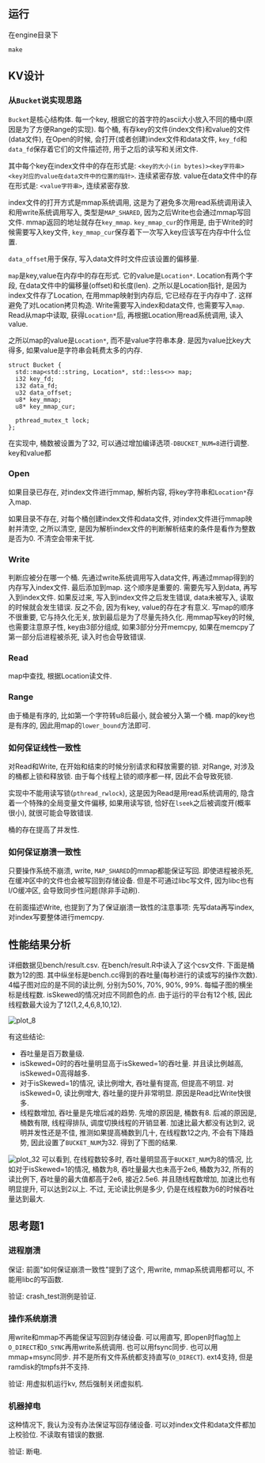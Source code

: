 ## 运行
在engine目录下
```
make
```

## KV设计

### 从`Bucket`说实现思路
`Bucket`是核心结构体. 每一个key, 根据它的首字符的ascii大小放入不同的桶中(原因是为了方便Range的实现). 每个桶, 有存key的文件(index文件)和value的文件(data文件), 在Open的时候, 会打开(或者创建)index文件和data文件, `key_fd`和`data_fd`保存着它们的文件描述符, 用于之后的读写和关闭文件.

其中每个key在index文件中的存在形式是: `<key的大小(in bytes)><key字符串><key对应的value在data文件中的位置的指针>`. 连续紧密存放. value在data文件中的存在形式是: `<value字符串>`, 连续紧密存放.

index文件的打开方式是mmap系统调用, 这是为了避免多次用read系统调用读入和用write系统调用写入, 类型是`MAP_SHARED`, 因为之后Write也会通过mmap写回文件. mmap返回的地址就存在`key_mmap`. `key_mmap_cur`的作用是, 由于Write的时候需要写入key文件, `key_mmap_cur`保存着下一次写入key应该写在内存中什么位置.

`data_offset`用于保存, 写入data文件时文件应该设置的偏移量.

`map`是key,value在内存中的存在形式. 它的value是`Location*`. Location有两个字段, 在data文件中的偏移量(offset)和长度(len). 之所以是Location指针, 是因为index文件存了Location, 在用mmap映射到内存后, 它已经存在于内存中了. 这样避免了对Location拷贝构造. Write需要写入index和data文件, 也需要写入`map`. Read从map中读取, 获得`Location*`后, 再根据Location用read系统调用, 读入value.

之所以map的value是`Location*`, 而不是value字符串本身. 是因为value比key大得多, 如果value是字符串会耗费太多的内存.


```
struct Bucket {
  std::map<std::string, Location*, std::less<>> map;
  i32 key_fd;
  i32 data_fd;
  u32 data_offset;
  u8* key_mmap;
  u8* key_mmap_cur;

  pthread_mutex_t lock;
};
```

在实现中, 桶数被设置为了32, 可以通过增加编译选项`-DBUCKET_NUM=8`进行调整.
key和value都

### Open
如果目录已存在, 对index文件进行mmap, 解析内容, 将key字符串和`Location*`存入map.

如果目录不存在, 对每个桶创建index文件和data文件, 对index文件进行mmap映射并清空, 之所以清空, 是因为解析index文件的判断解析结束的条件是看作为整数是否为0. 不清空会带来干扰.

### Write
判断应被分在哪一个桶. 先通过write系统调用写入data文件, 再通过mmap得到的内存写入index文件. 最后添加到map. 这个顺序是重要的. 需要先写入到data, 再写入到index文件. 如果反过来, 写入到index文件之后发生错误, data未被写入, 读取的时候就会发生错误. 反之不会, 因为有key, value的存在才有意义. 写map的顺序不很重要, 它与持久化无关, 放到最后是为了尽量先持久化. 用mmap写key的时候, 也需要注意原子性, key由3部分组成, 如果3部分分开memcpy, 如果在memcpy了第一部分后进程被杀死, 读入时也会导致错误. 

### Read
map中查找, 根据Location读文件.

### Range
由于桶是有序的, 比如第一个字符转u8后最小, 就会被分入第一个桶. map的key也是有序的, 因此用map的`lower_bound`方法即可.

### 如何保证线性一致性
对Read和Write, 在开始和结束的时候分别请求和释放需要的锁. 对Range, 对涉及的桶都上锁和释放锁. 由于每个线程上锁的顺序都一样, 因此不会导致死锁. 

实现中不能用读写锁(`pthread_rwlock`), 这是因为Read是用read系统调用的, 隐含着一个特殊的全局变量文件偏移, 如果用读写锁, 恰好在`lseek`之后被调度开(概率很小), 就很可能会导致错误. 

桶的存在提高了并发性.

### 如何保证崩溃一致性
只要操作系统不崩溃, write, `MAP_SHARED`的mmap都能保证写回. 即使进程被杀死, 在缓冲区中的文件也会被写回到存储设备. 但是不可通过libc写文件, 因为libc也有I/O缓冲区, 会导致同步性问题(除非手动刷).

在前面描述Write, 也提到了为了保证崩溃一致性的注意事项: 先写data再写index, 对index写要整体进行memcpy.

## 性能结果分析
详细数据见bench/result.csv. 在bench/result.R中读入了这个csv文件. 下面是桶数为12的图. 其中纵坐标是bench.cc得到的吞吐量(每秒进行的读或写的操作次数). 4幅子图对应的是不同的读比例, 分别为50%, 70%, 90%, 99%. 每幅子图的横坐标是线程数. isSkewed的情况对应不同颜色的点. 由于运行的平台有12个核, 因此线程数最大设为了12(1,2,4,6,8,10,12).

![plot_8](image/plot_8.png)

有这些结论:
- 吞吐量是百万数量级.
-  isSkewed=0时的吞吐量明显高于isSkewed=1的吞吐量. 并且读比例越高, isSkewed=0高得越多.
- 对于isSkewed=1的情况, 读比例增大, 吞吐量有提高, 但提高不明显. 对isSkewed=0, 读比例增大, 吞吐量的提升非常明显. 原因是Read比Write快很多.
- 线程数增加, 吞吐量是先增后减的趋势. 先增的原因是, 桶数有8. 后减的原因是, 桶数有限, 线程得排队, 调度切换线程的开销显著. 加速比最大都没有达到2, 说明并发性还是不佳, 推测如果提高桶数到几十, 在线程数12之内, 不会有下降趋势, 因此设置了`BUCKET_NUM`为32. 得到了下图的结果.

![plot_32](image/plot_32.png)
可以看到, 在线程数较多时, 吞吐量明显高于`BUCKET_NUM`为8的情况, 比如对于isSkewed=1的情况, 桶数为8, 吞吐量最大也未高于2e6, 桶数为32, 所有的读比例下, 吞吐量的最大值都高于2e6, 接近2.5e6. 并且随线程数增加, 加速比也有明显提升, 可以达到2以上. 不过, 无论读比例是多少, 仍是在线程数为6的时候吞吐量达到最大.

## 思考题1

### 进程崩溃
保证: 前面"如何保证崩溃一致性"提到了这个, 用write, mmap系统调用都可以, 不能用libc的写函数.

验证: crash_test测例是验证.

### 操作系统崩溃
用write和mmap不再能保证写回到存储设备. 可以用直写, 即open时flag加上`O_DIRECT`和`O_SYNC`再用write系统调用. 也可以用fsync同步. 也可以用mmap+msync同步. 并不是所有文件系统都支持直写(`O_DIRECT`). ext4支持, 但是ramdisk的tmpfs并不支持.

验证: 用虚拟机运行kv, 然后强制关闭虚拟机.

### 机器掉电
这种情况下, 我认为没有办法保证写回存储设备. 可以对index文件和data文件都加上校验位. 不读取有错误的数据.

验证: 断电.

